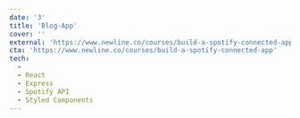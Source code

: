 ```yaml
---
date: '3'
title: 'Blog-App'
cover: ''
external: 'https://www.newline.co/courses/build-a-spotify-connected-app'
cta: 'https://www.newline.co/courses/build-a-spotify-connected-app'
tech:
  -
  - React
  - Express
  - Spotify API
  - Styled Components
---
```

